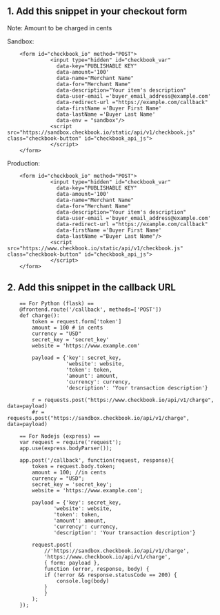 ## 1. Add this snippet in your checkout form  

Note: Amount to be charged in cents

Sandbox:

        <form id="checkbook_io" method="POST">
                  <input type="hidden" id="checkbook_var"
                    data-key="PUBLISHABLE KEY"
                    data-amount='100'
                    data-name="Merchant Name"
                    data-for="Merchant Name"
                    data-description="Your item's description"
                    data-user-email ='buyer_email_address@example.com'
                    data-redirect-url ="https://example.com/callback"          
                    data-firstName ='Buyer First Name'
                    data-lastName ='Buyer Last Name'
                    data-env = "sandbox"/>
                  <script src="https://sandbox.checkbook.io/static/api/v1/checkbook.js" class="checkbook-button" id="checkbook_api_js">
                  </script>
        </form>

Production:

        <form id="checkbook_io" method="POST">
                  <input type="hidden" id="checkbook_var"
                    data-key="PUBLISHABLE KEY"
                    data-amount='100'
                    data-name="Merchant Name"
                    data-for="Merchant Name"
                    data-description="Your item's description"
                    data-user-email ='buyer_email_address@example.com'
                    data-redirect-url ="https://example.com/callback"            
                    data-firstName ='Buyer First Name'
                    data-lastName ="Buyer Last Name"/>
                  <script src="https://www.checkbook.io/static/api/v1/checkbook.js" class="checkbook-button" id="checkbook_api_js">
                  </script>
        </form>


## 2. Add this snippet in the callback URL  
        == For Python (flask) ==
        @frontend.route('/callback', methods=['POST'])
        def charge():
            token = request.form['token']
            amount = 100 # in cents
            currency = "USD"
            secret_key = 'secret_key'
            website = 'https://www.example.com'
        
            payload = {'key': secret_key,
                       'website': website,
                       'token': token,
                       'amount': amount,
                       'currency': currency,
                       'description': 'Your transaction description'}
        
            r = requests.post("https://www.checkbook.io/api/v1/charge", data=payload)
            #r = requests.post("https://sandbox.checkbook.io/api/v1/charge", data=payload)
            
        == For Nodejs (express) ==
        var request = require('request');
        app.use(express.bodyParser());
        
        app.post('/callback', function(request, response){
        	token = request.body.token;
        	amount = 100; //in cents
        	currency = "USD";
        	secret_key = 'secret_key';
        	website = 'https://www.example.com';
        
        	payload = {'key': secret_key,
        		   'website': website,
        		   'token': token,
        		   'amount': amount,
        		   'currency': currency,
        		   'description': 'Your transaction description'}
        
        	request.post(
        	    //'https://sandbox.checkbook.io/api/v1/charge',
        	    'https://www.checkbook.io/api/v1/charge',
        	    { form: payload },
        	    function (error, response, body) {
        		if (!error && response.statusCode == 200) {
        		    console.log(body)
        		}
        	    }
        	);
        });
